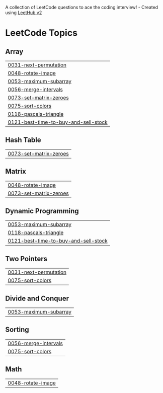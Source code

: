 A collection of LeetCode questions to ace the coding interview! - Created using [LeetHub v2](https://github.com/arunbhardwaj/LeetHub-2.0)
<!---LeetCode Topics Start-->
# LeetCode Topics
## Array
|  |
| ------- |
| [0031-next-permutation](https://github.com/naaakul/Leetcode/tree/master/0031-next-permutation) |
| [0048-rotate-image](https://github.com/naaakul/Leetcode/tree/master/0048-rotate-image) |
| [0053-maximum-subarray](https://github.com/naaakul/Leetcode/tree/master/0053-maximum-subarray) |
| [0056-merge-intervals](https://github.com/naaakul/Leetcode/tree/master/0056-merge-intervals) |
| [0073-set-matrix-zeroes](https://github.com/naaakul/Leetcode/tree/master/0073-set-matrix-zeroes) |
| [0075-sort-colors](https://github.com/naaakul/Leetcode/tree/master/0075-sort-colors) |
| [0118-pascals-triangle](https://github.com/naaakul/Leetcode/tree/master/0118-pascals-triangle) |
| [0121-best-time-to-buy-and-sell-stock](https://github.com/naaakul/Leetcode/tree/master/0121-best-time-to-buy-and-sell-stock) |
## Hash Table
|  |
| ------- |
| [0073-set-matrix-zeroes](https://github.com/naaakul/Leetcode/tree/master/0073-set-matrix-zeroes) |
## Matrix
|  |
| ------- |
| [0048-rotate-image](https://github.com/naaakul/Leetcode/tree/master/0048-rotate-image) |
| [0073-set-matrix-zeroes](https://github.com/naaakul/Leetcode/tree/master/0073-set-matrix-zeroes) |
## Dynamic Programming
|  |
| ------- |
| [0053-maximum-subarray](https://github.com/naaakul/Leetcode/tree/master/0053-maximum-subarray) |
| [0118-pascals-triangle](https://github.com/naaakul/Leetcode/tree/master/0118-pascals-triangle) |
| [0121-best-time-to-buy-and-sell-stock](https://github.com/naaakul/Leetcode/tree/master/0121-best-time-to-buy-and-sell-stock) |
## Two Pointers
|  |
| ------- |
| [0031-next-permutation](https://github.com/naaakul/Leetcode/tree/master/0031-next-permutation) |
| [0075-sort-colors](https://github.com/naaakul/Leetcode/tree/master/0075-sort-colors) |
## Divide and Conquer
|  |
| ------- |
| [0053-maximum-subarray](https://github.com/naaakul/Leetcode/tree/master/0053-maximum-subarray) |
## Sorting
|  |
| ------- |
| [0056-merge-intervals](https://github.com/naaakul/Leetcode/tree/master/0056-merge-intervals) |
| [0075-sort-colors](https://github.com/naaakul/Leetcode/tree/master/0075-sort-colors) |
## Math
|  |
| ------- |
| [0048-rotate-image](https://github.com/naaakul/Leetcode/tree/master/0048-rotate-image) |
<!---LeetCode Topics End-->